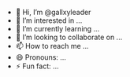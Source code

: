 - 👋 Hi, I’m @gallxyleader
- 👀 I’m interested in ...
- 🌱 I’m currently learning ...
- 💞️ I’m looking to collaborate on ...
- 📫 How to reach me ...
- 😄 Pronouns: ...
- ⚡ Fun fact: ...

<!---
gallxyleader/gallxyleader is a ✨ special ✨ repository because its `README.md` (this file) appears on your GitHub profile.
You can click the Preview link to take a look at your changes.
--->
